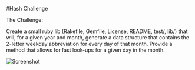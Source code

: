 #Hash Challenge

The Challenge:

Create a small ruby lib (Rakefile, Gemfile, License, README, test/, lib/) that will, for a given year and month, generate a data structure that contains the 2-letter weekday abbreviation for every day of that month. Provide a method that allows for fast look-ups for a given day in the month.

![Screenshot](http://i.imgur.com/mmER8p6.png)
